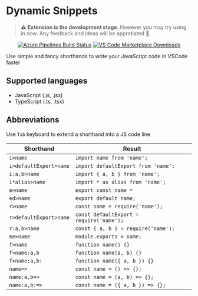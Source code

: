 # Dynamic Snippets
> :warning: **Extension is the development stage**. However you may try using in now. Any feedback and ideas will be appretiated :grimacing:
<p align="center">
  <a href="https://dev.azure.com/loonskai/dynamic-snippets/_build/latest?definitionId=2&branchName=master">
    <img alt="Azure Pipelines Build Status" src="https://dev.azure.com/loonskai/dynamic-snippets/_apis/build/status/loonskai.dynamic-snippets?branchName=master"></a>
    <a href="https://marketplace.visualstudio.com/items?itemName=loonskai.dynamic-snippets">
    <img alt="VS Code Marketplace Downloads" src="https://img.shields.io/visual-studio-marketplace/d/loonskai.dynamic-snippets"></a>
</p>

Use simple and fancy shorthands to write your JavaScript code in VSCode faster

## Supported languages
- JavaScript (.js, .jsx)
- TypeScript (.ts, .tsx)

## Abbreviations
Use `Tab` keyboard to extend a shorthand into a JS code line

|Shorthand|Result|
|---|---|
|`i>name`|`import name from 'name';`|
|`i>defaultExport>name`|`import defaultExport from 'name';`|
|`i:a,b>name`|`import { a, b } from 'name';`|
|`i*alias>name`|`import * as alias from 'name';`|
|`e>name`|`export const name = `|
|`ed>name`|`export default name;`|
|`r>name`|`const name = require('name');`|
|`r>defaultExport>name`|`const defaultExport = require('name');`|
|`r:a,b>name`|`const { a, b } = require('name');`|
|`me>name`|`module.exports = name;`|
|`f>name`|`function name() {}`|
|`f>name:a,b`|`function name(a, b) {}`|
|`f>name:a,b:`|`function name({ a, b }) {}`|
|`name=>`|`const name = () => {};`|
|`name:a,b=>`|`const name = (a, b) => {};`|
|`name:a,b:=>`|`const name = ({ a, b }) => {};`|
